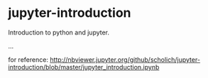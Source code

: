 # jupyter-introduction

Introduction to python and jupyter.

...

for reference: http://nbviewer.jupyter.org/github/scholich/jupyter-introduction/blob/master/jupyter_introduction.ipynb
